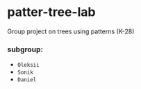 # patter-tree-lab
Group project on trees using patterns (K-28)

### subgroup:
- `Oleksii`
- `Sonik`
- `Daniel`

